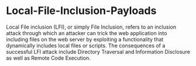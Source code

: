 # Local-File-Inclusion-Payloads
Local File inclusion (LFI), or simply File Inclusion, refers to an inclusion attack through which an attacker can trick the web application into including files on the web server by exploiting a functionality that dynamically includes local files or scripts. The consequences of a successful LFI attack include Directory Traversal and Information Disclosure as well as Remote Code Execution.
